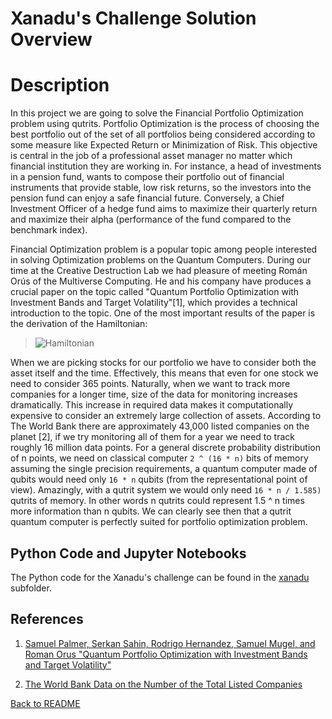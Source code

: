 # Xanadu's Challenge Solution Overview

# Description

In this project we are going to solve the Financial Portfolio Optimization problem using qutrits. Portfolio Optimization is the process of choosing the best portfolio out of the set of all portfolios being considered according to some measure like Expected Return or Minimization of Risk. This objective is central in the job of a professional asset manager no matter which financial institution they are working in. For instance, a head of investments in a pension fund, wants to compose their portfolio out of financial instruments that provide stable, low risk returns, so the investors into the pension fund can enjoy a safe financial future. Conversely, a Chief Investment Officer of a hedge fund aims to maximize their quarterly return and maximize their alpha (performance of the fund compared to the benchmark index).  

Financial Optimization problem is a popular topic among people interested in solving Optimization problems on the Quantum Computers. During our time at the Creative Destruction Lab we had pleasure of meeting Román Orús of the Multiverse Computing. He and his company have produces a crucial paper on the topic called "Quantum Portfolio Optimization with Investment Bands and Target Volatility"[1], which provides a technical introduction to the topic. One of the most important results of the paper is the derivation of the Hamiltonian: 

> ![Hamiltonian](https://latex.codecogs.com/svg.image?H=-%5Cmu%5E%7BT%7D%20%5Comega&plus;%5Cfrac%7B%5Cgamma%7D%7B2%7D%20%5Comega%5E%7BT%7D%20%5CSigma%20%5Comega&plus;%5Crho%5Cleft(%5Csum_%7Bn%7D%20%5Comega_%7Bn%7D-1%5Cright)%5E%7B2%7D)

When we are picking stocks for our portfolio we have to consider both the asset itself and the time. Effectively, this means that even for one stock we need to consider 365 points. Naturally, when we want to track more companies for a longer time, size of the data for monitoring increases dramatically. This increase in required data makes it computationally expensive to consider an extremely large collection of assets. According to The World Bank there are approximately 43,000 listed companies on the planet [2], if we try monitoring all of them for a year we need to track roughly 16 million data points. For a general discrete probability distribution of n points, we need on classical computer `2 ^ (16 * n)` bits of memory assuming the single precision requirements, a quantum computer made of qubits would need only `16 * n` qubits (from the representational point of view). Amazingly, with a qutrit system we would only need `16 * n / 1.585)` qutrits of memory. In other words n qutrits could represent 1.5 ^ n times more information than n qubits. We can clearly see then that a qutrit quantum computer is perfectly suited for portfolio optimization problem. 

## Python Code and Jupyter Notebooks


The Python code for the Xanadu's challenge can be found in the [xanadu](xanadu) subfolder.


## References

1. [Samuel Palmer, Serkan Sahin, Rodrigo Hernandez, Samuel Mugel, and Roman Orus "Quantum Portfolio Optimization with Investment Bands and Target Volatility"](https://arxiv.org/abs/2106.06735)

2. [The World Bank Data on the Number of the Total Listed Companies](https://data.worldbank.org/indicator/CM.MKT.LDOM.NO)

[Back to README](README.md)
